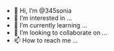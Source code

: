 - 👋 Hi, I’m @345sonia
- 👀 I’m interested in ...
- 🌱 I’m currently learning ...
- 💞️ I’m looking to collaborate on ...
- 📫 How to reach me ...

<!---
345sonia/345sonia is a ✨ special ✨ repository because its `README.md` (this file) appears on your GitHub profile.
You can click the Preview link to take a look at your changes.
--->
